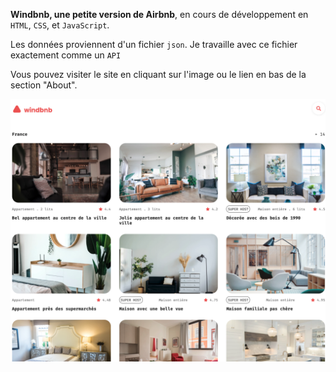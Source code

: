 **Windbnb, une petite version de Airbnb**, en cours de développement en `HTML`, `CSS`, et `JavaScript`.

Les données proviennent d'un fichier `json`. Je travaille avec ce fichier exactement comme un `API`

Vous pouvez visiter le site en cliquant sur l'image ou le lien en bas de la section "About".


<a href = "https://yousoumar.github.io/js-windbnb"><img src = "images/screenshot.png"></img></a>




  

